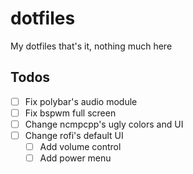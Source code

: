 # dotfiles

My dotfiles that's it, nothing much here

## Todos

- [ ] Fix polybar's audio module
- [ ] Fix bspwm full screen
- [ ] Change ncmpcpp's ugly colors and UI
- [ ] Change rofi's default UI
	- [ ] Add volume control
	- [ ] Add power menu
